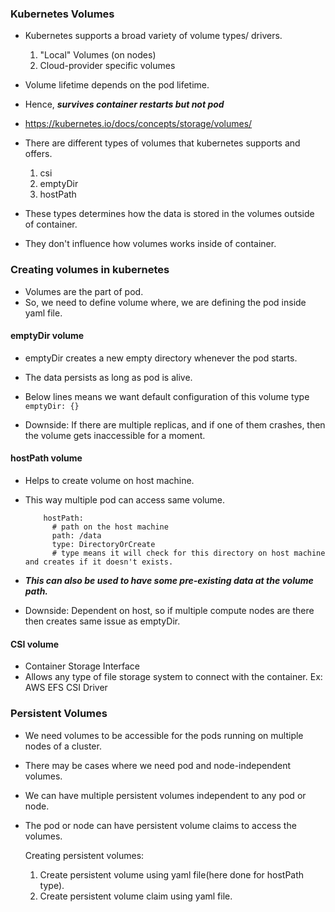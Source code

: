 ### Kubernetes Volumes

- Kubernetes supports a broad variety of volume types/ drivers.

    1. "Local" Volumes (on nodes)
    2. Cloud-provider specific volumes

- Volume lifetime depends on the pod lifetime.
- Hence, ***survives container restarts but not pod***

- https://kubernetes.io/docs/concepts/storage/volumes/

- There are different types of volumes that kubernetes supports and offers.

    1. csi
    2. emptyDir
    3. hostPath
- These types determines how the data is stored in the volumes outside of container.
- They don't influence how volumes works inside of container.

### Creating volumes in kubernetes

- Volumes are the part of pod.
- So, we need to define volume where, we are defining the pod inside yaml file.

#### emptyDir volume

- emptyDir creates a new empty directory whenever the pod starts.
- The data persists as long as pod is alive.
- Below lines means we want default configuration of this volume type
    `emptyDir: {}`

- Downside: If there are multiple replicas, and if one of them crashes, then the volume gets inaccessible for a moment.

#### hostPath volume

- Helps to create volume on host machine.
- This way multiple pod can access same volume.
    ```
        hostPath:
          # path on the host machine
          path: /data
          type: DirectoryOrCreate
          # type means it will check for this directory on host machine and creates if it doesn't exists.
    ```

- ***This can also be used to have some pre-existing data at the volume path.***

- Downside: Dependent on host, so if multiple compute nodes are there then creates same issue as emptyDir.

#### CSI volume

- Container Storage Interface
- Allows any type of file storage system to connect with the container.
    Ex: AWS EFS CSI Driver


### Persistent Volumes

- We need volumes to be accessible for the pods running on multiple nodes of a cluster.
- There may be cases where we need pod and node-independent volumes.

- We can have multiple persistent volumes independent to any pod or node.
- The pod or node can have persistent volume claims to access the volumes.

    Creating persistent volumes:

    1. Create persistent volume using yaml file(here done for hostPath type).
    2. Create persistent volume claim using yaml file. 